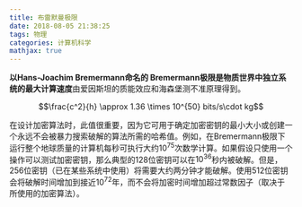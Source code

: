 ```yaml
---
title: 布雷默曼极限
date: 2018-08-05 21:38:25
tags: 物理
categories: 计算机科学
mathjax: true
---
```


**以Hans-Joachim Bremermann命名的 Bremermann极限是物质世界中独立系统的最大计算速度**由爱因斯坦的质能效应和海森堡测不准原理得到。

$$\frac{c^2}{h} \approx 1.36 \times 10^{50} bits/s\cdot kg$$

在设计加密算法时，此值很重要，因为它可用于确定加密密钥的最小大小或创建一个永远不会被暴力搜索破解的算法所需的哈希值。例如，在Bremermann极限下运行整个地球质量的计算机每秒可执行大约$10^{75}$次数学计算。如果假设只使用一个操作可以测试加密密钥，那么典型的128位密钥可以在$10^{36}$秒内被破解。但是，256位密钥（已在某些系统中使用）将需要大约两分钟才能破解。使用512位密钥会将破解时间增加到接近$10^{72}$年，而不会将加密时间增加超过常数因子（取决于所使用的加密算法）。
